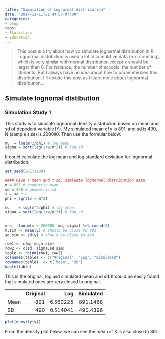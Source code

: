 ```yaml
---
title: "Simulation of Lognormal distribution"
date: "2017-11-11T21:49:57-07:00"
categories:
- blog
tags:
- Statistics
- Education
---
```


> This post is a try about how yo simulate lognormal distribution in R. Lognormal distribution is used a lot in cumulative data (e.x. counting), which is very similar with normal distribution except x should be larger than 0. For instance, the number of schools, the number of students. But I always have no idea about how to parameterized this distribution. I'll update this post as I learn more about lognormal distribution...

<!--more-->

Simulate lognomal distibution
-----------------------------

### Simulation Study 1

This study is to simulate lognormal density distribution based on mean and sd of depedent variable (Y). My simulated mean of y is 891, and sd is 490, N (sample size) is 200000. Then use the formular below:

``` r
mu  = log(m^2/phi) # log mean
sigma = sqrt(log(1+v/m^2)) # log sd
```

It could calculate the log mean and log standard deviation for lognormal distribution.

``` r
set.seed(20171108)

#### Give Y mean and Y sd, simluate lognormal distribution data.
m = 891 # geometric mean
sd = 490 # geometric sd
v = sd ^ 2
phi = sqrt(v + m^2) 

mu    = log(m^2/phi) # log mean
sigma = sqrt(log(1+v/m^2)) # log sd
  

y <- rlnorm(n = 200000, mu, sigma) %>% round(0)
m.sim <- mean(y) # should be close to 891
sd.sim <- sd(y) # should be close to 490

row1 <- c(m, mu,m.sim)
row2 <- c(sd, sigma,sd.sim)
table <- rbind(row1, row2)
colnames(table) <- c("Original", "Log", "Simulated")
rownames(table)  <- c("Mean", "SD")
kable(table) 
```

This is the original, log and simulated mean and sd. It could be easily found that simulated ones are very closed to original.

|      | Original |      Log | Simulated |
| ---- | -------: | -------: | --------: |
| Mean |      891 | 6.660225 |  891.1468 |
| SD   |      490 | 0.514041 |  490.4396 |

``` r
plot(density(y))
```

From the density plot below, we can see the mean of X is also close to 891.

